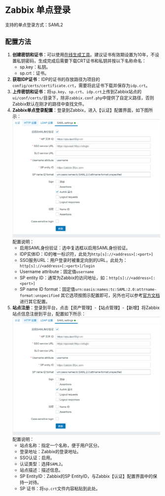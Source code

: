 # Zabbix 单点登录
支持的单点登录方式：SAML2
## 配置方法
1. **创建密钥和证书**：可以使用[在线生成工具](https://www.qvdv.net/tools/qvdv-csrpfx.html "在线生成工具")。建议证书有效期设置为10年，不设置私钥密码，生成完成后需要下载CRT证书和私钥并按以下名称命名：
   * sp.key：私钥。
   * sp.crt：证书。
2. **获取IDP证书**：IDP的证书的存放路径为项目的`config/certs/certificate.crt`，需要将此证书下载并保存为`idp.crt`。
3. **上传密钥和证书**：将`sp.key`、`sp.crt`、`idp.crt`上传到Zabbix站点的`ui/conf/certs/`目录下，除非`zabbix.conf.php`中提供了自定义路径，否则Zabbix默认在刚才的路径中查找文件。
4. **Zabbix单点登录配置**：登录到Zabbix，进入【认证】配置界面，如下图所示：
![img.png](img/zabbix-config.jpg)
配置说明：
   * 启用SAML身份验证：选中复选框以启用SAML身份验证。
   * IDP实体ID：ID的唯一标识符，此处为`http[s]://<address>[:<port>]`
   * SSO服务URL：用户登录时被重定向到的URL，此处为：`http[s]://<address>[:<port>]/login`
   * Username attribute：固定值`username`
   * SP entity ID：通常为Zabbix的访问地址，如：`http[s]://<address>[:<port>]`
   * SP name ID format：固定值`urn:oasis:names:tc:SAML:2.0:attrname-format:unspecified`
其它选项按图示配置即可，另外也可以参考[官方文档](https://www.zabbix.com/documentation/6.0/zh/manual/web_interface/frontend_sections/administration/authentication#advanced-settings "官方文档")进行其它配置。
5. **站点注册**：登录到平台，点击【资产管理】-【站点管理】-【新增】将Zabbix站点信息注册到平台，配置如下所示：
![img.png](img/zabbix-config.jpg)
配置说明：
   * 站点名称：指定一个名称，便于用户区分。
   * 登录地址：Zabbix的登录地址。
   * SSO认证：启用。
   * 认证类型：选择`SAML2`。
   * 站点描述：描述信息。
   * SP EntityID：Zabbix的SP EntityID，与Zabbix【认证】配置界面中的保持一对待。
   * SP 证书：将`sp.crt`文件内容粘贴到此处。
